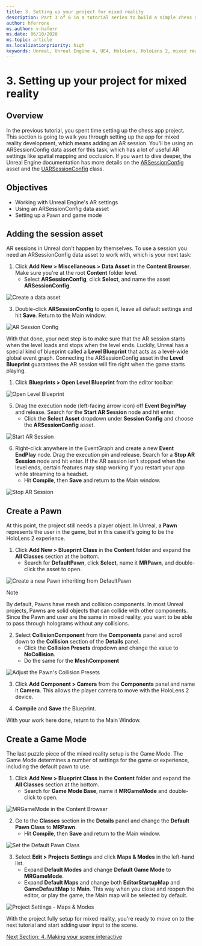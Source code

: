 ```yaml
---
title: 3. Setting up your project for mixed reality
description: Part 3 of 6 in a tutorial series to build a simple chess app using Unreal Engine 4 and the Mixed Reality Toolkit UX Tools plugin
author: hferrone
ms.author: v-haferr
ms.date: 06/10/2020
ms.topic: article
ms.localizationpriority: high
keywords: Unreal, Unreal Engine 4, UE4, HoloLens, HoloLens 2, mixed reality, tutorial, getting started, mrtk, uxt, UX Tools, documentation
---
```


# 3. Setting up your project for mixed reality

## Overview

In the previous tutorial, you spent time setting up the chess app project. This section is going to walk you through setting up the app for mixed reality development, which means adding an AR session. You'll be using an ARSessionConfig data asset for this task, which has a lot of useful AR settings like spatial mapping and occlusion. If you want to dive deeper, the Unreal Engine documentation has more details on the [ARSessionConfig](https://docs.unrealengine.com/en-US/PythonAPI/class/ARSessionConfig.html) asset and the [UARSessionConfig](https://docs.unrealengine.com/en-US/API/Runtime/AugmentedReality/UARSessionConfig/index.html) class.

## Objectives
* Working with Unreal Engine's AR settings 
* Using an ARSessionConfig data asset
* Setting up a Pawn and game mode

## Adding the session asset
AR sessions in Unreal don't happen by themselves. To use a session you need an ARSessionConfig data asset to work with, which is your next task:

1. Click **Add New > Miscellaneous > Data Asset** in the **Content Browser**. Make sure you're at the root **Content** folder level. 
    * Select **ARSessionConfig**, click **Select**, and name the asset **ARSessionConfig**.

![Create a data asset](images/unreal-uxt/3-createasset.PNG)

3. Double-click **ARSessionConfig** to open it, leave all default settings and hit **Save**. Return to the Main window. 

![AR Session Config](images/unreal-uxt/3-arsessionconfig.PNG)

With that done, your next step is to make sure that the AR session starts when the level loads and stops when the level ends. Luckily, Unreal has a special kind of blueprint called a **Level Blueprint** that acts as a level-wide global event graph. Connecting the ARSessionConfig asset in the **Level Blueprint** guarantees the AR session will fire right when the game starts playing.

1. Click **Blueprints > Open Level Blueprint** from the editor toolbar: 

![Open Level Blueprint](images/unreal-uxt/3-level-blueprint.PNG)

5. Drag the execution node (left-facing arrow icon) off **Event BeginPlay** and release. Search for the **Start AR Session** node and hit enter.  
    * Click the **Select Asset** dropdown under **Session Config** and choose the **ARSessionConfig** asset. 

![Start AR Session](images/unreal-uxt/3-start-ar-session.PNG)

6. Right-click anywhere in the EventGraph and create a new **Event EndPlay** node. Drag the execution pin and release. Search for a **Stop AR Session** node and hit enter. If the AR session isn't stopped when the level ends, certain features may stop working if you restart your app while streaming to a headset. 
    * Hit **Compile**, then **Save** and return to the Main window.

![Stop AR Session](images/unreal-uxt/3-stoparsession.PNG)

## Create a Pawn
At this point, the project still needs a player object. In Unreal, a **Pawn** represents the user in the game, but in this case it's going to be the HoloLens 2 experience.

1. Click **Add New > Blueprint Class** in the **Content** folder and expand the **All Classes** section at the bottom. 
    * Search for **DefaultPawn**, click **Select**, name it **MRPawn**, and double-click the asset to open. 

![Create a new Pawn inheriting from DefaultPawn](images/unreal-uxt/3-defaultpawn.PNG)

> [!NOTE]
> By default, Pawns have mesh and collision components. In most Unreal projects, Pawns are solid objects that can collide with other components. Since the Pawn and user are the same in mixed reality, you want to be able to pass through holograms without any collisions. 

2. Select **CollisionComponent** from the **Components** panel and scroll down to the **Collision** section of the **Details** panel. 
    * Click the **Collision Presets** dropdown and change the value to **NoCollision**. 
    * Do the same for the **MeshComponent**

![Adjust the Pawn's Collision Presets](images/unreal-uxt/3-nocollision.PNG)

3. Click **Add Component > Camera** from the **Components** panel and name it **Camera**. This allows the player camera to move with the HoloLens 2 device.

4. **Compile** and **Save** the Blueprint.

With your work here done, return to the Main Window.

## Create a Game Mode
The last puzzle piece of the mixed reality setup is the Game Mode. The Game Mode determines a number of settings for the game or experience, including the default pawn to use.

1.	Click **Add New > Blueprint Class** in the **Content** folder and expand the **All Classes** section at the bottom. 
    * Search for **Game Mode Base**, name it **MRGameMode** and double-click to open. 

![MRGameMode in the Content Browser](images/unreal-uxt/3-gamemode.PNG)

2.	Go to the **Classes** section in the **Details** panel and change the **Default Pawn Class** to **MRPawn**. 
    * Hit **Compile**, then **Save** and return to the Main window. 

![Set the Default Pawn Class](images/unreal-uxt/3-setpawn.PNG)

3.	Select **Edit > Projects Settings** and click **Maps & Modes** in the left-hand list. 
    * Expand **Default Modes** and change **Default Game Mode** to **MRGameMode**. 
    * Expand **Default Maps** and change both **EditorStartupMap** and **GameDefaultMap** to **Main**. This way when you close and reopen the editor, or play the game, the Main map will be selected by default.

![Project Settings - Maps & Modes](images/unreal-uxt/3-mapsandmodes.PNG)

With the project fully setup for mixed reality, you're ready to move on to the next tutorial and start adding user input to the scene. 

[Next Section: 4. Making your scene interactive](unreal-uxt-ch4.md)